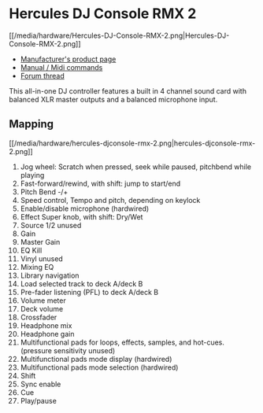 # Hercules DJ Console RMX 2

[[/media/hardware/Hercules-DJ-Console-RMX-2.png|Hercules-DJ-Console-RMX-2.png]]

  - [Manufacturer's product
    page](http://www.hercules.com/us/DJ-Music/bdd/p/193/djconsole-rmx-2/)
  - [Manual / Midi
    commands](http://ts.hercules.com/eng/index.php?pg=view_files&gid=17&fid=62&pid=308&cid=6)
  - [Forum thread](http://mixxx.org/forums/viewtopic.php?f=7&t=4541)

This all-in-one DJ controller features a built in 4 channel sound card
with balanced XLR master outputs and a balanced microphone input.

## Mapping

[[/media/hardware/hercules-djconsole-rmx-2.png|hercules-djconsole-rmx-2.png]]

1.  Jog wheel: Scratch when pressed, seek while paused, pitchbend while
    playing
2.  Fast-forward/rewind, with shift: jump to start/end
3.  Pitch Bend -/+
4.  Speed control, Tempo and pitch, depending on keylock 
5.  Enable/disable microphone (hardwired)
6.  Effect Super knob, with shift: Dry/Wet 
7.  Source 1/2 unused 
8.  Gain
9.  Master Gain
10. EQ Kill
11. Vinyl unused
12. Mixing EQ
13. Library navigation
14. Load selected track to deck A/deck B
15. Pre-fader listening (PFL) to deck A/deck B
16. Volume meter
17. Deck volume
18. Crossfader
19. Headphone mix
20. Headphone gain
21. Multifunctional pads for loops, effects, samples, and hot-cues.
    (pressure sensitivity unused)
22. Multifunctional pads mode display (hardwired)
23. Multifunctional pads mode selection (hardwired)
24. Shift
25. Sync enable
26. Cue
27. Play/pause
